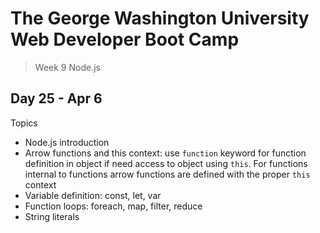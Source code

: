# **The George Washington University Web Developer Boot Camp**
> Week 9 Node.js

## **Day 25 - Apr 6**
Topics
- Node.js introduction
- Arrow functions and this context: use `function` keyword for function definition in object if need access to object using `this`. For functions internal to functions arrow functions are defined with the proper `this` context
- Variable definition: const, let, var
- Function loops: foreach, map, filter, reduce
- String literals